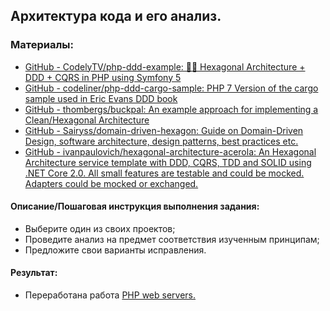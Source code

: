 ## Архитектура кода и его анализ.

### Материалы:
- [GitHub - CodelyTV/php-ddd-example: 🐘🎯 Hexagonal Architecture + DDD + CQRS in PHP using Symfony 5](https://github.com/CodelyTV/php-ddd-example)
- [GitHub - codeliner/php-ddd-cargo-sample: PHP 7 Version of the cargo sample used in Eric Evans DDD book](https://github.com/codeliner/php-ddd-cargo-sample)
- [GitHub - thombergs/buckpal: An example approach for implementing a Clean/Hexagonal Architecture](https://github.com/thombergs/buckpal)
- [GitHub - Sairyss/domain-driven-hexagon: Guide on Domain-Driven Design, software architecture, design patterns, best practices etc.](https://github.com/Sairyss/domain-driven-hexagon)
- [GitHub - ivanpaulovich/hexagonal-architecture-acerola: An Hexagonal Architecture service template with DDD, CQRS, TDD and SOLID using .NET Core 2.0. All small features are testable and could be mocked. Adapters could be mocked or exchanged.](https://github.com/ivanpaulovich/hexagonal-architecture-acerola)

#### Описание/Пошаговая инструкция выполнения задания:
- Выберите один из своих проектов;
- Проведите анализ на предмет соответствия изученным принципам;
- Предложите свои варианты исправления.

#### Результат:
- Переработана работа [PHP web servers.](./../04/README.md)
